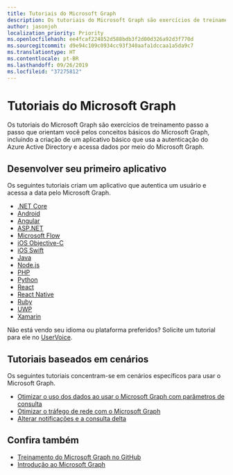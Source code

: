 ```yaml
---
title: Tutoriais do Microsoft Graph
description: Os tutoriais do Microsoft Graph são exercícios de treinamento passo a passo que orientam você pelos conceitos básicos do Microsoft Graph, incluindo a criação de um aplicativo básico que usa a autenticação do Azure Active Directory e acessa dados por meio do Microsoft Graph.
author: jasonjoh
localization_priority: Priority
ms.openlocfilehash: ee4fcaf224852d588bdb3f2d00d326a92d3f770d
ms.sourcegitcommit: d9e94c109c0934cc93f340aafa1dccaa1a5da9c7
ms.translationtype: HT
ms.contentlocale: pt-BR
ms.lasthandoff: 09/26/2019
ms.locfileid: "37275812"
---
```

# <a name="microsoft-graph-tutorials"></a>Tutoriais do Microsoft Graph

Os tutoriais do Microsoft Graph são exercícios de treinamento passo a passo que orientam você pelos conceitos básicos do Microsoft Graph, incluindo a criação de um aplicativo básico que usa a autenticação do Azure Active Directory e acessa dados por meio do Microsoft Graph.

## <a name="build-your-first-app"></a>Desenvolver seu primeiro aplicativo

Os seguintes tutoriais criam um aplicativo que autentica um usuário e acessa a data pelo Microsoft Graph.

- [.NET Core](/graph/tutorials/dotnet-core)
- [Android](/graph/tutorials/android)
- [Angular](/graph/tutorials/angular)
- [ASP.NET](/graph/tutorials/aspnet)
- [Microsoft Flow](/graph/tutorials/flow)
- [iOS Objective-C](/graph/tutorials/ios-objectivec)
- [iOS Swift](/graph/tutorials/ios-swift)
- [Java](/graph/tutorials/java)
- [Node.js](/graph/tutorials/node)
- [PHP](/graph/tutorials/php)
- [Python](/graph/tutorials/python)
- [React](/graph/tutorials/react)
- [React Native](/graph/tutorials/react-native)
- [Ruby](/graph/tutorials/ruby)
- [UWP](/graph/tutorials/uwp)
- [Xamarin](/graph/tutorials/xamarin)

Não está vendo seu idioma ou plataforma preferidos? Solicite um tutorial para ele no [UserVoice](https://microsoftgraph.uservoice.com/forums/920506-microsoft-graph-feature-requests).

## <a name="scenario-based-tutorials"></a>Tutoriais baseados em cenários

Os seguintes tutoriais concentram-se em cenários específicos para usar o Microsoft Graph.


- [Otimizar o uso dos dados ao usar o Microsoft Graph com parâmetros de consulta](https://docs.microsoft.com/pt-BR/learn/modules/optimize-data-usage/)
- [Otimizar o tráfego de rede com o Microsoft Graph](https://docs.microsoft.com/pt-BR/learn/modules/optimize-data-usage/2-microsoft-graph-query-parameters)
- [Alterar notificações e a consulta delta](/graph/tutorials/change-notifications)

## <a name="see-also"></a>Confira também

- [Treinamento do Microsoft Graph no GitHub](https://github.com/microsoftgraph?utf8=%E2%9C%93&q=msgraph-training&type=&language=)
- [Introdução ao Microsoft Graph](https://developer.microsoft.com/graph/get-started)
